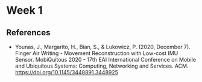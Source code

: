 # Week 1

## References
- Younas, J., Margarito, H., Bian, S., & Lukowicz, P. (2020, December 7). Finger Air Writing - Movement Reconstruction with Low-cost IMU Sensor. MobiQuitous 2020 - 17th EAI International Conference on Mobile and Ubiquitous Systems: Computing, Networking and Services. ACM. https://doi.org/10.1145/3448891.3448925